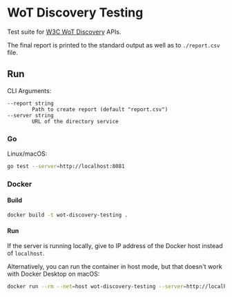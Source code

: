 # WoT Discovery Testing
Test suite for [W3C WoT Discovery](https://www.w3.org/TR/wot-discovery/) APIs.

The final report is printed to the standard output as well as to `./report.csv` file.

## Run
CLI Arguments: 
```
--report string
        Path to create report (default "report.csv")
--server string
        URL of the directory service
```

### Go
Linux/macOS: 
```bash
go test --server=http://localhost:8081 
```

### Docker
#### Build
```bash
docker build -t wot-discovery-testing .
```

#### Run
If the server is running locally, give to IP address of the Docker host instead of `localhost`. 

Alternatively, you can run the container in host mode, but that doesn't work with Docker Desktop on macOS:
```bash
docker run --rm --net=host wot-discovery-testing --server=http://localhost:8081 
```